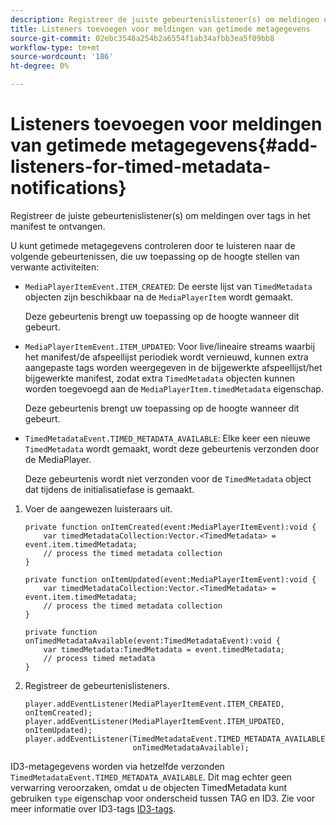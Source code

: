 ```yaml
---
description: Registreer de juiste gebeurtenislistener(s) om meldingen over tags in het manifest te ontvangen.
title: Listeners toevoegen voor meldingen van getimede metagegevens
source-git-commit: 02ebc3548a254b2a6554f1ab34afbb3ea5f09bb8
workflow-type: tm+mt
source-wordcount: '186'
ht-degree: 0%

---
```


# Listeners toevoegen voor meldingen van getimede metagegevens{#add-listeners-for-timed-metadata-notifications}

Registreer de juiste gebeurtenislistener(s) om meldingen over tags in het manifest te ontvangen.

U kunt getimede metagegevens controleren door te luisteren naar de volgende gebeurtenissen, die uw toepassing op de hoogte stellen van verwante activiteiten:

* `MediaPlayerItemEvent.ITEM_CREATED`: De eerste lijst van `TimedMetadata` objecten zijn beschikbaar na de `MediaPlayerItem` wordt gemaakt.

  Deze gebeurtenis brengt uw toepassing op de hoogte wanneer dit gebeurt.

* `MediaPlayerItemEvent.ITEM_UPDATED`: Voor live/lineaire streams waarbij het manifest/de afspeellijst periodiek wordt vernieuwd, kunnen extra aangepaste tags worden weergegeven in de bijgewerkte afspeellijst/het bijgewerkte manifest, zodat extra `TimedMetadata` objecten kunnen worden toegevoegd aan de `MediaPlayerItem.timedMetadata` eigenschap.

  Deze gebeurtenis brengt uw toepassing op de hoogte wanneer dit gebeurt.

* `TimedMetadataEvent.TIMED_METADATA_AVAILABLE`: Elke keer een nieuwe `TimedMetadata` wordt gemaakt, wordt deze gebeurtenis verzonden door de MediaPlayer.

  Deze gebeurtenis wordt niet verzonden voor de `TimedMetadata` object dat tijdens de initialisatiefase is gemaakt.

1. Voer de aangewezen luisteraars uit.

   ```
   private function onItemCreated(event:MediaPlayerItemEvent):void { 
       var timedMetadataCollection:Vector.<TimedMetadata> = event.item.timedMetadata; 
       // process the timed metadata collection 
   } 
   
   private function onItemUpdated(event:MediaPlayerItemEvent):void { 
       var timedMetadataCollection:Vector.<TimedMetadata> = event.item.timedMetadata; 
       // process the timed metadata collection 
   } 
   
   private function onTimedMetadataAvailable(event:TimedMetadataEvent):void { 
       var timedMetadata:TimedMetadata = event.timedMetadata; 
       // process timed metadata 
   }
   ```

1. Registreer de gebeurtenislisteners.

   ```
   player.addEventListener(MediaPlayerItemEvent.ITEM_CREATED, onItemCreated); 
   player.addEventListener(MediaPlayerItemEvent.ITEM_UPDATED, onItemUpdated); 
   player.addEventListener(TimedMetadataEvent.TIMED_METADATA_AVAILABLE,  
                           onTimedMetadataAvailable);
   ```

ID3-metagegevens worden via hetzelfde verzonden `TimedMetadataEvent.TIMED_METADATA_AVAILABLE`. Dit mag echter geen verwarring veroorzaken, omdat u de objecten TimedMetadata kunt gebruiken `type` eigenschap voor onderscheid tussen TAG en ID3. Zie voor meer informatie over ID3-tags [ID3-tags](../../../tvsdk-1.4-for-desktop-hls/r-psdk-dhls-1.4-notification-system/notification-system/t-psdk-dhls-1.4-id3-metadata-retrieve.md).

